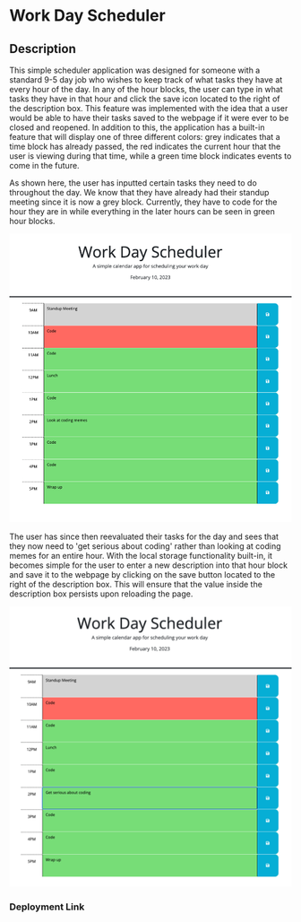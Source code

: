 # Work Day Scheduler

## Description
This simple scheduler application was designed for someone with a standard 9-5 day job who wishes to keep track of what tasks they have at every hour of the day. In any of the hour blocks, the user can type in what tasks they have in that hour and click the save icon located to the right of the description box. This feature was implemented with the idea that a user would be able to have their tasks saved to the webpage if it were ever to be closed and reopened. In addition to this, the application has a built-in feature that will display one of three different colors: grey indicates that a time block has already passed, the red indicates the current hour that the user is viewing during that time, while a green time block indicates events to come in the future. 

As shown here, the user has inputted certain tasks they need to do throughout the day. We know that they have already had their standup meeting since it is now a grey block. Currently, they have to code for the hour they are in while everything in the later hours can be seen in green hour blocks. 

![screenshot](assets/images/Work-Day-Scheduler-1.png)

The user has since then reevaluated their tasks for the day and sees that they now need to 'get serious about coding' rather than looking at coding memes for an entire hour. With the local storage functionality built-in, it becomes simple for the user to enter a new description into that hour block and save it to the webpage by clicking on the save button located to the right of the description box. This will ensure that the value inside the description box persists upon reloading the page. 

![screenshot](assets/images/Work-Day-Scheduler-2.png)

### Deployment Link
